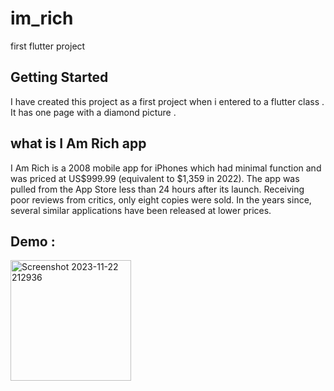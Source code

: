 # im_rich

first flutter project 

## Getting Started

I have created this project as a first project when i entered to a flutter class .
It has one page with a diamond picture .
## what is I Am Rich app
I Am Rich is a 2008 mobile app for iPhones which had minimal function 
and was priced at US$999.99 (equivalent to $1,359 in 2022). The app was 
pulled from the App Store less than 24 hours after its launch. Receiving 
poor reviews from critics, only eight copies were sold. In the years since,
several similar applications have been released at lower prices.

## Demo : 
<img width="193" alt="Screenshot 2023-11-22 212936" src="https://github.com/AliRezaRastin/I-am-Rich/assets/103937572/b99a3a88-28de-49e3-9fe0-bb32f6802df0">




